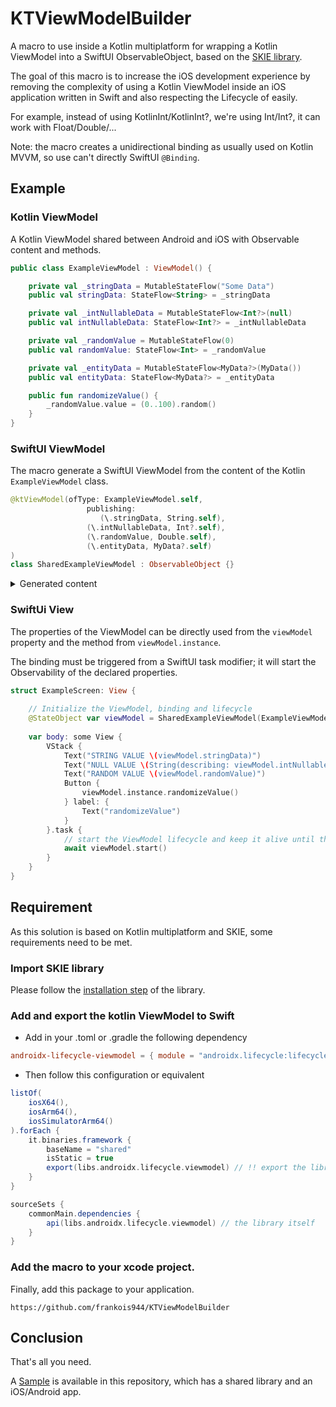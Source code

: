 # KTViewModelBuilder
A macro to use inside a Kotlin multiplatform for wrapping a Kotlin ViewModel into a SwiftUI ObservableObject, based on the [SKIE library](https://skie.touchlab.co/).

The goal of this macro is to increase the iOS development experience by removing the complexity of using a Kotlin ViewModel inside an iOS application written in Swift and also respecting the Lifecycle of easily.

For example, instead of using KotlinInt/KotlinInt?, we're using Int/Int?, it can work with Float/Double/...

Note: the macro creates a unidirectional binding as usually used on Kotlin MVVM, so use can't directly SwiftUI `@Binding`.

## Example

### Kotlin ViewModel

A Kotlin ViewModel shared between Android and iOS with Observable content and methods.

```kotlin
public class ExampleViewModel : ViewModel() {

    private val _stringData = MutableStateFlow("Some Data")
    public val stringData: StateFlow<String> = _stringData

    private val _intNullableData = MutableStateFlow<Int?>(null)
    public val intNullableData: StateFlow<Int?> = _intNullableData

    private val _randomValue = MutableStateFlow(0)
    public val randomValue: StateFlow<Int> = _randomValue

    private val _entityData = MutableStateFlow<MyData?>(MyData())
    public val entityData: StateFlow<MyData?> = _entityData

    public fun randomizeValue() {
        _randomValue.value = (0..100).random()
    }
}
```

### SwiftUI ViewModel

The macro generate a SwiftUI ViewModel from the content of the Kotlin `ExampleViewModel` class.

```swift
@ktViewModel(ofType: ExampleViewModel.self,
                 publishing:
                    (\.stringData, String.self),
                 (\.intNullableData, Int?.self),
                 (\.randomValue, Double.self),
                 (\.entityData, MyData?.self)
)
class SharedExampleViewModel : ObservableObject {}
```
<details>
<summary>Generated content</summary>

```swift
class SharedExampleViewModel : ObservableObject {
    private let viewModelStore = ViewModelStore()
    
    @Published private(set) var stringData: String
    
    @Published private(set) var intNullableData: Int?
    
    @Published private(set) var randomValue: Double
    
    @Published private(set) var entityData: MyData?
    
    init(_ viewModel: ExampleViewModel) {
        self.viewModelStore.put(key: "ExampleViewModelKey", viewModel: viewModel)
        self.stringData = viewModel.stringData.value
        print("INIT stringData : " + String(describing: viewModel.stringData.value))
        self.intNullableData = viewModel.intNullableData.value?.intValue
        print("INIT intNullableData : " + String(describing: viewModel.intNullableData.value))
        self.randomValue = viewModel.randomValue.value.doubleValue
        print("INIT randomValue : " + String(describing: viewModel.randomValue.value))
        self.entityData = viewModel.entityData.value
        print("INIT entityData : " + String(describing: viewModel.entityData.value))
    }
    
    var instance: ExampleViewModel {
        self.viewModelStore.get(key: "ExampleViewModelKey") as! ExampleViewModel
    }
    
    func start() async {
        await withTaskGroup(of: (Void).self) {
            $0.addTask { @MainActor [weak self] in
                for await value in self!.instance.stringData where self != nil {
                    if value != self?.stringData {
                        #if DEBUG
                        print("UPDATING stringData : " + String(describing: value))
                        #endif
                        self?.stringData = value
                    }
                }
            }
            $0.addTask { @MainActor [weak self] in
                for await value in self!.instance.intNullableData where self != nil {
                    if value?.intValue != self?.intNullableData {
                        #if DEBUG
                        print("UPDATING intNullableData : " + String(describing: value))
                        #endif
                        self?.intNullableData = value?.intValue
                    }
                }
            }
            $0.addTask { @MainActor [weak self] in
                for await value in self!.instance.randomValue where self != nil {
                    if value.doubleValue != self?.randomValue {
                        #if DEBUG
                        print("UPDATING randomValue : " + String(describing: value))
                        #endif
                        self?.randomValue = value.doubleValue
                    }
                }
            }
            $0.addTask { @MainActor [weak self] in
                for await value in self!.instance.entityData where self != nil {
                    if value != self?.entityData {
                        #if DEBUG
                        print("UPDATING entityData : " + String(describing: value))
                        #endif
                        self?.entityData = value
                    }
                }
            }
        }
    }
    
    deinit {
        self.viewModelStore.clear()
    }
}
```
</details>

### SwiftUi View

The properties of the ViewModel can be directly used from the `viewModel` property and the method from `viewModel.instance`.

The binding must be triggered from a SwiftUI task modifier; it will start the Observability of the declared properties.

```swift
struct ExampleScreen: View {
    
    // Initialize the ViewModel, binding and lifecycle
    @StateObject var viewModel = SharedExampleViewModel(ExampleViewModel())
    
    var body: some View {
        VStack {
            Text("STRING VALUE \(viewModel.stringData)")
            Text("NULL VALUE \(String(describing: viewModel.intNullableData))")
            Text("RANDOM VALUE \(viewModel.randomValue)")
            Button {
                viewModel.instance.randomizeValue()
            } label: {
                Text("randomizeValue")
            }
        }.task {
            // start the ViewModel lifecycle and keep it alive until the view disappear
            await viewModel.start()
        }
    }
}
```

## Requirement

As this solution is based on Kotlin multiplatform and SKIE, some requirements need to be met.

### Import SKIE library

Please follow the [installation step](https://skie.touchlab.co/intro#installation) of the library.

### Add and export the kotlin ViewModel to Swift

- Add in your .toml or .gradle the following dependency

```toml
androidx-lifecycle-viewmodel = { module = "androidx.lifecycle:lifecycle-viewmodel", version.ref = "androidx_lifecycle_version" }
```

- Then follow this configuration or equivalent

```gradle
listOf(
    iosX64(),
    iosArm64(),
    iosSimulatorArm64()
).forEach {
    it.binaries.framework {
        baseName = "shared"
        isStatic = true
        export(libs.androidx.lifecycle.viewmodel) // !! export the library for the iOS target, so it can be accessible from swift code !!
    }
}

sourceSets {
    commonMain.dependencies {
        api(libs.androidx.lifecycle.viewmodel) // the library itself
    }
}
```

### Add the macro to your xcode project.

Finally, add this package to your application.

```
https://github.com/frankois944/KTViewModelBuilder
```

## Conclusion

That's all you need.

A [Sample](https://github.com/frankois944/KTViewModelBuilder/tree/main/Sample) is available in this repository, which has a shared library and an iOS/Android app.
